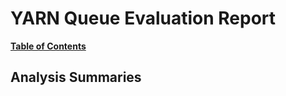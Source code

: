 # YARN Queue Evaluation Report

[**Table of Contents**]()
<!--ts-->
<!--te-->

## Analysis Summaries
